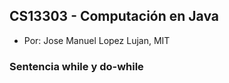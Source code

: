 ## CS13303 - Computación en Java
- Por: Jose Manuel Lopez Lujan, MIT

### Sentencia while y do-while
